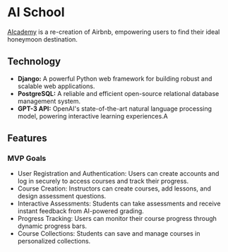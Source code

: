 # AI School
[AIcademy](https://casa-amor-airbnb.onrender.com/) is a re-creation of Airbnb, empowering users to find their ideal honeymoon destination. 

## Technology
* **Django:** A powerful Python web framework for building robust and scalable web applications.
* **PostgreSQL:** A reliable and efficient open-source relational database management system.
* **GPT-3 API:** OpenAI's state-of-the-art natural language processing model, powering interactive learning experiences.A 

## Features
### MVP Goals
* User Registration and Authentication: Users can create accounts and log in securely to access courses and track their progress.
* Course Creation: Instructors can create courses, add lessons, and design assessment questions.
* Interactive Assessments: Students can take assessments and receive instant feedback from AI-powered grading.
* Progress Tracking: Users can monitor their course progress through dynamic progress bars.
* Course Collections: Students can save and manage courses in personalized collections.

